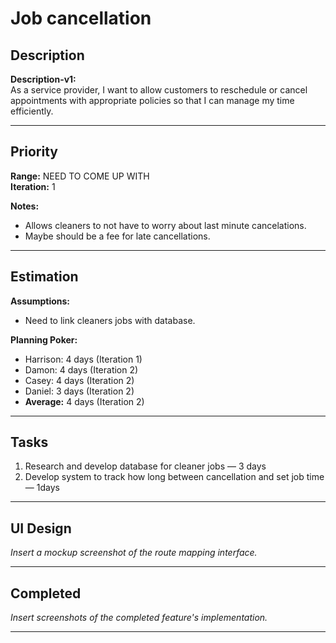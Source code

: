 # Job cancellation

## Description
**Description-v1:**  
As a service provider, I want to allow customers to reschedule or cancel appointments with appropriate policies so that I can manage my time efficiently.

---

## Priority
**Range:**  NEED TO COME UP WITH  
**Iteration:** 1  

**Notes:**  
- Allows cleaners to not have to worry about last minute cancelations.
- Maybe should be a fee for late cancellations.

---

## Estimation
**Assumptions:**  
- Need to link cleaners jobs with database.  

**Planning Poker:**  
- Harrison: 4 days (Iteration 1)  
- Damon: 4 days (Iteration 2) 
- Casey: 4 days (Iteration 2)
- Daniel: 3 days (Iteration 2)
- **Average:** 4 days (Iteration 2) 

---

## Tasks
1. Research and develop database for cleaner jobs — 3 days  
2. Develop system to track how long between cancellation and set job time — 1days
  

---

## UI Design
*Insert a mockup screenshot of the route mapping interface.*

---

## Completed
*Insert screenshots of the completed feature's implementation.*

---
